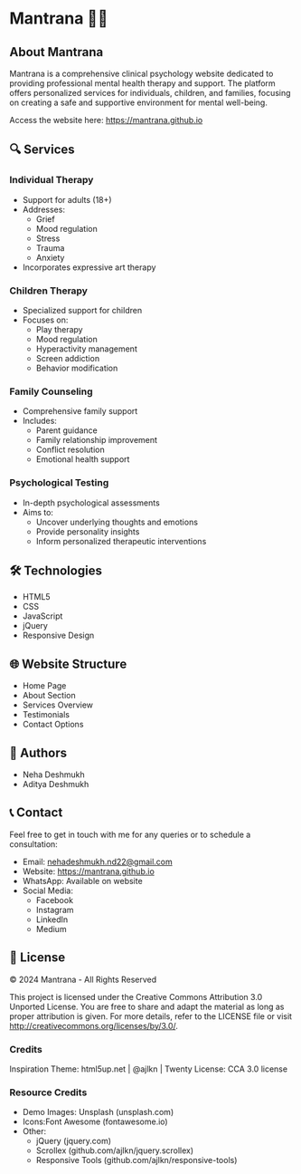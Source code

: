# Mantrana 🧠💙

## About Mantrana

Mantrana is a comprehensive clinical psychology website dedicated to providing professional mental health therapy and support. The platform offers personalized services for individuals, children, and families, focusing on creating a safe and supportive environment for mental well-being.

Access the website here: https://mantrana.github.io

## 🔍 Services

### Individual Therapy
- Support for adults (18+)
- Addresses:
  * Grief
  * Mood regulation
  * Stress
  * Trauma
  * Anxiety
- Incorporates expressive art therapy

### Children Therapy
- Specialized support for children
- Focuses on:
  * Play therapy
  * Mood regulation
  * Hyperactivity management
  * Screen addiction
  * Behavior modification

### Family Counseling
- Comprehensive family support
- Includes:
  * Parent guidance
  * Family relationship improvement
  * Conflict resolution
  * Emotional health support

### Psychological Testing
- In-depth psychological assessments
- Aims to:
  * Uncover underlying thoughts and emotions
  * Provide personality insights
  * Inform personalized therapeutic interventions

## 🛠 Technologies

- HTML5
- CSS
- JavaScript
- jQuery
- Responsive Design

<!-- ## 📦 Installation

1. Clone the repository
```bash
git clone https://github.com/your-username/mantrana.git
```

2. Open `index.html` in your web browser -->

## 🌐 Website Structure

- Home Page
- About Section
- Services Overview
- Testimonials
- Contact Options

## 👥 Authors

- Neha Deshmukh
- Aditya Deshmukh

## 📞 Contact

Feel free to get in touch with me for any queries or to schedule a consultation:
- Email: nehadeshmukh.nd22@gmail.com
- Website: https://mantrana.github.io
- WhatsApp: Available on website
- Social Media:
  * Facebook
  * Instagram
  * LinkedIn
  * Medium

## 📄 License

© 2024 Mantrana - All Rights Reserved

This project is licensed under the Creative Commons Attribution 3.0 Unported License. You are free to share and adapt the material as long as proper attribution is given. For more details, refer to the LICENSE file or visit http://creativecommons.org/licenses/by/3.0/.

### Credits
Inspiration Theme: html5up.net | @ajlkn | Twenty
License: CCA 3.0 license

### Resource Credits
- Demo Images: Unsplash (unsplash.com)
- Icons:Font Awesome (fontawesome.io)
- Other: 
	* jQuery (jquery.com)
	* Scrollex (github.com/ajlkn/jquery.scrollex)
	* Responsive Tools (github.com/ajlkn/responsive-tools)

<!-- ## 🤝 Contributing

Interested in contributing? Please read our contribution guidelines before submitting a pull request.

## How to Contribute

If you have suggestions or improvements, feel free to fork this repository, create a branch, and submit a pull request. Contributions to improve the website, add features, or suggest content ideas are welcome! -->

<!-- 

CREDITS:
Original Theme: html5up.net | @ajlkn | Twenty
License: CCA 3.0 license

Resource Credits:
Demo Images: Unsplash (unsplash.com)
Icons: Font Awesome (fontawesome.io)
Other:
	jQuery (jquery.com)
	Scrollex (github.com/ajlkn/jquery.scrollex)
	Responsive Tools (github.com/ajlkn/responsive-tools)
-->
